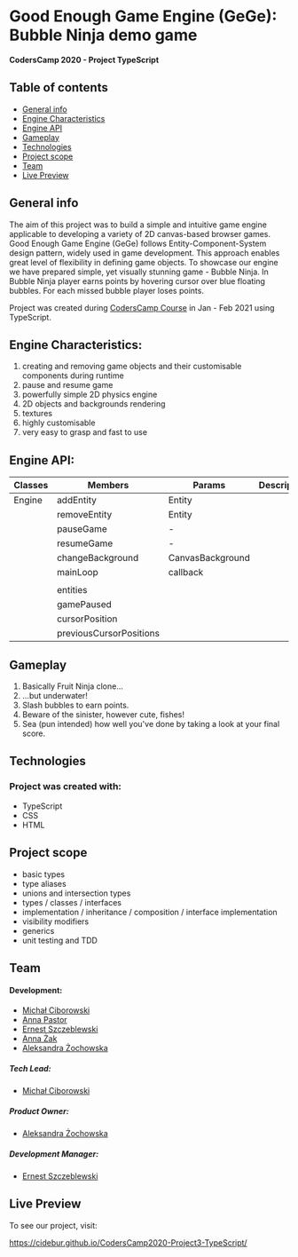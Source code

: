 # Good Enough Game Engine (GeGe): Bubble Ninja demo game

**CodersCamp 2020 - Project TypeScript**

## Table of contents

- [General info](#general-info)
- [Engine Characteristics](#engine-characteristics)
- [Engine API](#engine-API)
- [Gameplay](#gameplay)
- [Technologies](#technologies)
- [Project scope](#project-scope)
- [Team](#team)
- [Live Preview](#live-preview)

## General info

The aim of this project was to build a simple and intuitive game engine applicable to developing a variety of 2D canvas-based browser games.  
Good Enough Game Engine (GeGe) follows Entity-Component-System design pattern, widely used in game development. This approach enables great level of flexibility in defining game objects.
To showcase our engine we have prepared simple, yet visually stunning game - Bubble Ninja. In Bubble Ninja player earns points by hovering cursor over blue floating bubbles. For each missed bubble player loses points.

Project was created during [CodersCamp Course](https://coderscamp.edu.pl) in Jan - Feb 2021 using TypeScript.

## Engine Characteristics:

1. creating and removing game objects and their customisable components during runtime
2. pause and resume game
3. powerfully simple 2D physics engine
4. 2D objects and backgrounds rendering
5. textures
6. highly customisable
7. very easy to grasp and fast to use

## Engine API:

| Classes | Members                 | Params           | Description |
|---------|-------------------------|------------------|-------------|
| Engine  | addEntity               | Entity           |             |
|         | removeEntity            | Entity           |             |
|         | pauseGame               |  -               |             |
|         | resumeGame              |  -               |             |
|         | changeBackground        | CanvasBackground |             |
|         | mainLoop                | callback         |             |
|         |                         |                  |             |
|         | entities                |                  |             |
|         | gamePaused              |                  |             |
|         | cursorPosition          |                  |             |
|         | previousCursorPositions |                  |             |

## Gameplay

1. Basically Fruit Ninja clone...
2. ...but underwater!
3. Slash bubbles to earn points.
4. Beware of the sinister, however cute, fishes!
5. Sea (pun intended) how well you've done by taking a look at your final score.

## Technologies

### Project was created with:

- TypeScript
- CSS
- HTML

## Project scope

- basic types
- type aliases
- unions and intersection types
- types / classes / interfaces
- implementation / inheritance / composition / interface implementation
- visibility modifiers
- generics
- unit testing and TDD

## Team

#### Development:

- [Michał Ciborowski](https://github.com/Cidebur)
- [Anna Pastor](https://github.com/anpastor)
- [Ernest Szczeblewski](https://github.com/ESzczeblewski)
- [Anna Żak](https://github.com/AnnZak)
- [Aleksandra Żochowska](https://github.com/AleksandraZochowska)

##### Tech Lead:

- [Michał Ciborowski](https://github.com/Cidebur)

##### Product Owner:

- [Aleksandra Żochowska](https://github.com/AleksandraZochowska)

##### Development Manager:

- [Ernest Szczeblewski](https://github.com/ESzczeblewski)

## Live Preview

To see our project, visit:

https://cidebur.github.io/CodersCamp2020-Project3-TypeScript/